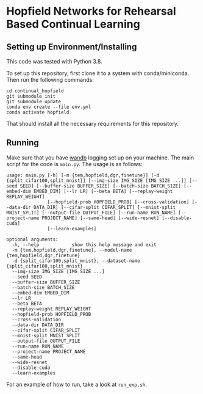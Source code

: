 # Hopfield Networks for Rehearsal Based Continual Learning

## Setting up Environment/Installing
This code was tested with Python 3.8.

To set up this repository, first clone it to a system with conda/miniconda. Then run the following commands:
```
cd continual_hopfield
git submodule init
git submodule update
conda env create --file env.yml
conda activate hopfield
```

That should install all the necessary requirements for this repository.

## Running
Make sure that you have [wandb](https://www.wandb.com/) logging set up on your machine.
The main script for the code is `main.py`. The usage is as follows:
```
usage: main.py [-h] [-m {tem,hopfield,dgr,finetune}] [-d {split_cifar100,split_mnist}] [--img-size IMG_SIZE [IMG_SIZE ...]] [--seed SEED] [--buffer-size BUFFER_SIZE] [--batch-size BATCH_SIZE] [--embed-dim EMBED_DIM] [--lr LR] [--beta BETA] [--replay-weight REPLAY_WEIGHT]
               [--hopfield-prob HOPFIELD_PROB] [--cross-validation] [--data-dir DATA_DIR] [--cifar-split CIFAR_SPLIT] [--mnist-split MNIST_SPLIT] [--output-file OUTPUT_FILE] [--run-name RUN_NAME] [--project-name PROJECT_NAME] [--same-head] [--wide-resnet] [--disable-cuda]
               [--learn-examples]

optional arguments:
  -h, --help            show this help message and exit
  -m {tem,hopfield,dgr,finetune}, --model-name {tem,hopfield,dgr,finetune}
  -d {split_cifar100,split_mnist}, --dataset-name {split_cifar100,split_mnist}
  --img-size IMG_SIZE [IMG_SIZE ...]
  --seed SEED
  --buffer-size BUFFER_SIZE
  --batch-size BATCH_SIZE
  --embed-dim EMBED_DIM
  --lr LR
  --beta BETA
  --replay-weight REPLAY_WEIGHT
  --hopfield-prob HOPFIELD_PROB
  --cross-validation
  --data-dir DATA_DIR
  --cifar-split CIFAR_SPLIT
  --mnist-split MNIST_SPLIT
  --output-file OUTPUT_FILE
  --run-name RUN_NAME
  --project-name PROJECT_NAME
  --same-head
  --wide-resnet
  --disable-cuda
  --learn-examples
  ```

  For an example of how to run, take a look at `run_exp.sh`.
  